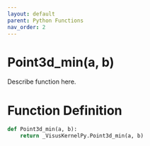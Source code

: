 ```yaml
---
layout: default
parent: Python Functions
nav_order: 2
---
```


# Point3d_min(a, b)

Describe function here.

# Function Definition

```python
def Point3d_min(a, b):
    return _VisusKernelPy.Point3d_min(a, b)
```
